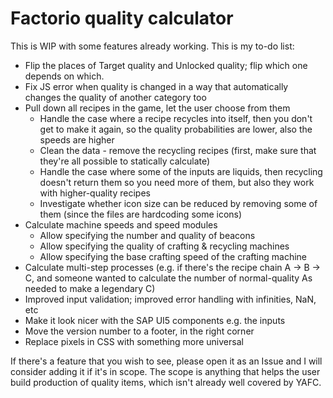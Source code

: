 # Factorio quality calculator

This is WIP with some features already working. This is my to-do list:

- Flip the places of Target quality and Unlocked quality; flip which one depends on which.
- Fix JS error when quality is changed in a way that automatically changes the quality of another category too
- Pull down all recipes in the game, let the user choose from them
	- Handle the case where a recipe recycles into itself, then you don't get to make it again, so the quality probabilities are lower, also the speeds are higher
	- Clean the data - remove the recycling recipes (first, make sure that they're all possible to statically calculate)
	- Handle the case where some of the inputs are liquids, then recycling doesn't return them so you need more of them, but also they work with higher-quality recipes
	- Investigate whether icon size can be reduced by removing some of them (since the files are hardcoding some icons)
- Calculate machine speeds and speed modules
	- Allow specifying the number and quality of beacons
	- Allow specifying the quality of crafting & recycling machines
	- Allow specifying the base crafting speed of the crafting machine
- Calculate multi-step processes (e.g. if there's the recipe chain A -> B -> C, and someone wanted to calculate the number of normal-quality As needed to make a legendary C)
- Improved input validation; improved error handling with infinities, NaN, etc
- Make it look nicer with the SAP UI5 components e.g. the inputs
- Move the version number to a footer, in the right corner
- Replace pixels in CSS with something more universal

If there's a feature that you wish to see, please open it as an Issue and I will consider adding it if it's in scope. The scope is anything that helps the user build production of quality items, which isn't already well covered by YAFC.
